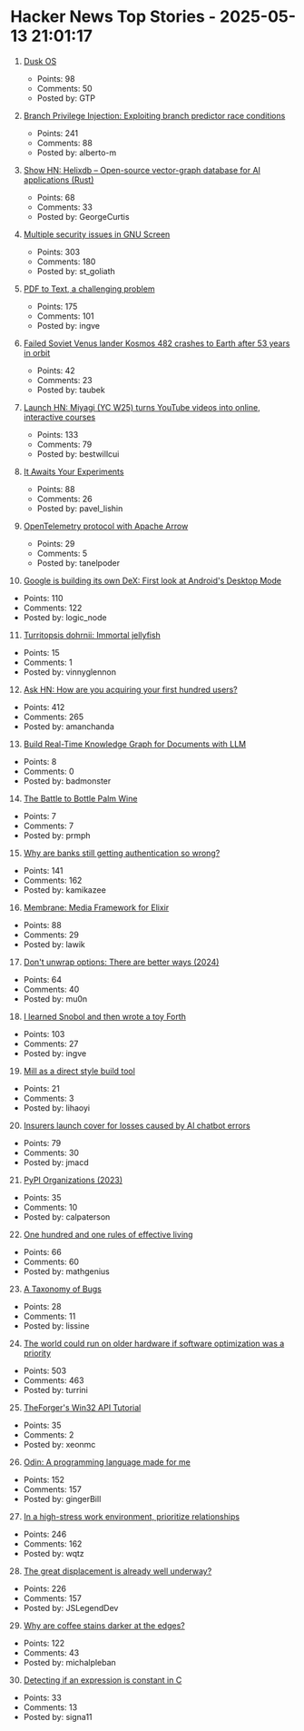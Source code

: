 # Hacker News Top Stories - 2025-05-13 21:01:17

1. [Dusk OS](https://duskos.org/)
   - Points: 98
   - Comments: 50
   - Posted by: GTP

2. [Branch Privilege Injection: Exploiting branch predictor race conditions](https://comsec.ethz.ch/research/microarch/branch-privilege-injection/)
   - Points: 241
   - Comments: 88
   - Posted by: alberto-m

3. [Show HN: Helixdb – Open-source vector-graph database for AI applications (Rust)](https://github.com/HelixDB/helix-db/)
   - Points: 68
   - Comments: 33
   - Posted by: GeorgeCurtis

4. [Multiple security issues in GNU Screen](https://www.openwall.com/lists/oss-security/2025/05/12/1)
   - Points: 303
   - Comments: 180
   - Posted by: st_goliath

5. [PDF to Text, a challenging problem](https://www.marginalia.nu/log/a_119_pdf/)
   - Points: 175
   - Comments: 101
   - Posted by: ingve

6. [Failed Soviet Venus lander Kosmos 482 crashes to Earth after 53 years in orbit](https://www.space.com/space-exploration/launches-spacecraft/failed-soviet-venus-lander-kosmos-482-crashes-to-earth-after-53-years-in-orbit)
   - Points: 42
   - Comments: 23
   - Posted by: taubek

7. [Launch HN: Miyagi (YC W25) turns YouTube videos into online, interactive courses](undefined)
   - Points: 133
   - Comments: 79
   - Posted by: bestwillcui

8. [It Awaits Your Experiments](https://www.rifters.com/crawl/?p=11511)
   - Points: 88
   - Comments: 26
   - Posted by: pavel_lishin

9. [OpenTelemetry protocol with Apache Arrow](https://opentelemetry.io/blog/2025/otel-arrow-phase-2/)
   - Points: 29
   - Comments: 5
   - Posted by: tanelpoder

10. [Google is building its own DeX: First look at Android's Desktop Mode](https://www.androidauthority.com/android-desktop-mode-leak-3550321/)
   - Points: 110
   - Comments: 122
   - Posted by: logic_node

11. [Turritopsis dohrnii: Immortal jellyfish](https://www.nhm.ac.uk/discover/immortal-jellyfish-secret-to-cheating-death.html)
   - Points: 15
   - Comments: 1
   - Posted by: vinnyglennon

12. [Ask HN: How are you acquiring your first hundred users?](undefined)
   - Points: 412
   - Comments: 265
   - Posted by: amanchanda

13. [Build Real-Time Knowledge Graph for Documents with LLM](https://cocoindex.io/blogs/knowledge-graph-for-docs/)
   - Points: 8
   - Comments: 0
   - Posted by: badmonster

14. [The Battle to Bottle Palm Wine](https://www.atlasobscura.com/articles/palm-wine-in-united-states)
   - Points: 7
   - Comments: 7
   - Posted by: prmph

15. [Why are banks still getting authentication so wrong?](https://jamal.haba.sh/its-2025-why-are-banks-still-getting-authentication-so-wrong/)
   - Points: 141
   - Comments: 162
   - Posted by: kamikazee

16. [Membrane: Media Framework for Elixir](https://membrane.stream/)
   - Points: 88
   - Comments: 29
   - Posted by: lawik

17. [Don't unwrap options: There are better ways (2024)](https://corrode.dev/blog/rust-option-handling-best-practices/)
   - Points: 64
   - Comments: 40
   - Posted by: mu0n

18. [I learned Snobol and then wrote a toy Forth](https://ratfactor.com/snobol/)
   - Points: 103
   - Comments: 27
   - Posted by: ingve

19. [Mill as a direct style build tool](https://mill-build.org/blog/12-direct-style-build-tool.html)
   - Points: 21
   - Comments: 3
   - Posted by: lihaoyi

20. [Insurers launch cover for losses caused by AI chatbot errors](https://www.ft.com/content/1d35759f-f2a9-46c4-904b-4a78ccc027df)
   - Points: 79
   - Comments: 30
   - Posted by: jmacd

21. [PyPI Organizations (2023)](https://blog.pypi.org/posts/2023-04-23-introducing-pypi-organizations/)
   - Points: 35
   - Comments: 10
   - Posted by: calpaterson

22. [One hundred and one rules of effective living](https://mitchhorowitz.substack.com/p/101-rules-of-effective-living)
   - Points: 66
   - Comments: 60
   - Posted by: mathgenius

23. [A Taxonomy of Bugs](https://ruby0x1.github.io/machinery_blog_archive/post/a-taxonomy-of-bugs/index.html)
   - Points: 28
   - Comments: 11
   - Posted by: lissine

24. [The world could run on older hardware if software optimization was a priority](https://twitter.com/ID_AA_Carmack/status/1922100771392520710)
   - Points: 503
   - Comments: 463
   - Posted by: turrini

25. [TheForger's Win32 API Tutorial](https://winprog.org/tutorial/)
   - Points: 35
   - Comments: 2
   - Posted by: xeonmc

26. [Odin: A programming language made for me](https://zylinski.se/posts/a-programming-language-for-me/)
   - Points: 152
   - Comments: 157
   - Posted by: gingerBill

27. [In a high-stress work environment, prioritize relationships](https://wqtz.bearblog.dev/high-stress-job-relationships/)
   - Points: 246
   - Comments: 162
   - Posted by: wqtz

28. [The great displacement is already well underway?](https://shawnfromportland.substack.com/p/the-great-displacement-is-already)
   - Points: 226
   - Comments: 157
   - Posted by: JSLegendDev

29. [Why are coffee stains darker at the edges?](https://www.why.is/svar.php?id=5513)
   - Points: 122
   - Comments: 43
   - Posted by: michalpleban

30. [Detecting if an expression is constant in C](https://nrk.neocities.org/articles/c-constexpr-macro#detecting-if-an-expression-is-constant-in-c)
   - Points: 33
   - Comments: 13
   - Posted by: signa11

